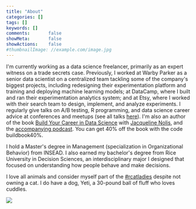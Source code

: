 ```yaml
---
title: "About"
categories: []
tags: []
keywords: []
comments:       false
showMeta:       false
showActions:    false
#thumbnailImage: //example.com/image.jpg
---
```


I'm currently working as a data science freelancer, primarily as an expert witness on a trade secrets case. Previously, I worked at Warby Parker as a senior data scientist on a centralized team tackling some of the company's biggest projects, including redesigning their experimentation platform and training and deploying machine learning models; at DataCamp, where I built and ran their experimentation analytics system; and at Etsy, where I worked with their search team to design, implement, and analyze experiments. I regularly give talks on A/B testing, R programming, and data science career advice at conferences and meetups (see all talks [here](https://hookedondata.org/speaking/)). I'm also an author of the book [Build Your Career in Data Science](https://www.manning.com/books/build-your-career-in-data-science?a_aid=buildcareer&a_bid=76784b6a) with [Jacqueline Nolis](https://jnolis.com/), and the [accompanying podcast](podcast.bestbook.cool). You can get 40% off the book with the code buildbook40%.

I hold a Master's degree in Management (specialization in Organizational Behavior) from INSEAD. I also earned my bachelor's degree from Rice University in Decision Sciences, an interdisciplinary major I designed that focused on understanding how people behave and make decisions.

I love all animals and consider myself part of the [\#rcatladies](https://twitter.com/hashtag/rcatladies) despite not owning a cat. I do have a dog, Yeti, a 30-pound ball of fluff who loves cuddles.

![](/img/yeti_picture.png)
